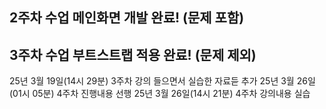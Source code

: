 ## 2주차 수업 메인화면 개발 완료! (문제 포함)
## 3주차 수업 부트스트랩 적용 완료! (문제 제외)
25년 3월 19일(14시 29분) 3주차 강의 들으면서 실습한 자료듣 추가
25년 3월 26일(01시 05분) 4주차 진행내용 선행
25년 3월 26일(14시 21분) 4주차 강의내용 실습
